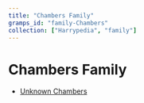 ```yaml
---
title: "Chambers Family"
gramps_id: "family-Chambers"
collection: ["Harrypedia", "family"]
---
```


# Chambers Family

- [Unknown Chambers](/Harrypedia/people/Chambers/I0135/)
